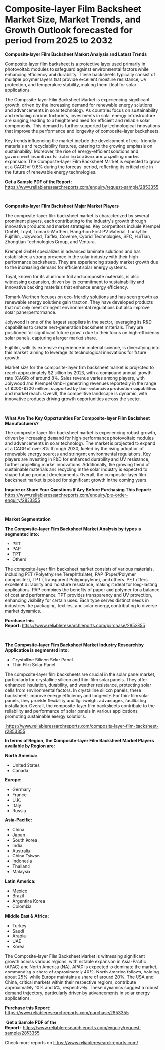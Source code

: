 <p><h1>Composite-layer Film Backsheet Market Size, Market Trends, and Growth Outlook forecasted for period from 2025 to 2032</h1></p><p><strong>Composite-layer Film Backsheet Market Analysis and Latest Trends</strong></p>
<p><p>Composite-layer film backsheet is a protective layer used primarily in photovoltaic modules to safeguard against environmental factors while enhancing efficiency and durability. These backsheets typically consist of multiple polymer layers that provide excellent moisture resistance, UV protection, and temperature stability, making them ideal for solar applications.</p><p>The Composite-layer Film Backsheet Market is experiencing significant growth, driven by the increasing demand for renewable energy solutions and advancements in solar technology. As countries focus on sustainability and reducing carbon footprints, investments in solar energy infrastructure are surging, leading to a heightened need for efficient and reliable solar components. This demand is further supported by technological innovations that improve the performance and longevity of composite-layer backsheets.</p><p>Key trends influencing the market include the development of eco-friendly materials and recyclability features, catering to the growing emphasis on sustainability. Moreover, the rise of energy-efficient solutions and government incentives for solar installations are propelling market expansion. The Composite-layer Film Backsheet Market is expected to grow at a CAGR of 9.6% during the forecast period, reflecting its critical role in the future of renewable energy technologies.</p></p>
<p><strong>Get a Sample PDF of the Report:&nbsp;</strong> <a href="https://www.reliableresearchreports.com/enquiry/request-sample/2853355?utm_campaign=3079&utm_medium=2&utm_source=Github&utm_content=ia&utm_term=11032025&utm_id=composite-layer-film-backsheet">https://www.reliableresearchreports.com/enquiry/request-sample/2853355</a></p>
<p>&nbsp;</p>
<p><strong>Composite-layer Film Backsheet Major Market Players</strong></p>
<p><p>The composite-layer film backsheet market is characterized by several prominent players, each contributing to the industry's growth through innovative products and market strategies. Key competitors include Krempel GmbH, Toyal, Tomark-Worthen, Hangzhou First PV Material, Luckyfilm, Fujifilm, Jolywood, Taiflex, Coveme, Cybrid Technologies, SFC, HuiTian, Zhongtian Technologies Group, and Ventura.</p><p>Krempel GmbH specializes in advanced laminate solutions and has established a strong presence in the solar industry with their high-performance backsheets. They are experiencing steady market growth due to the increasing demand for efficient solar energy systems.</p><p>Toyal, known for its aluminum foil and composite materials, is also witnessing expansion, driven by its commitment to sustainability and innovative backing materials that enhance energy efficiency.</p><p>Tomark-Worthen focuses on eco-friendly solutions and has seen growth as renewable energy solutions gain traction. They have developed products that not only meet stringent environmental regulations but also improve solar panel performance.</p><p>Jolywood is one of the largest suppliers in the sector, leveraging its R&D capabilities to create next-generation backsheet materials. They are positioned for significant future growth due to their focus on high-efficiency solar panels, capturing a larger market share.</p><p>Fujifilm, with its extensive experience in material science, is diversifying into this market, aiming to leverage its technological innovations for future growth.</p><p>Market size for the composite-layer film backsheet market is projected to reach approximately $2 billion by 2026, with a compound annual growth rate (CAGR) of around 8%. Sales revenue varies among players, with Jolywood and Krempel GmbH generating revenues reportedly in the range of $200-$300 million, supported by their extensive production capabilities and market reach. Overall, the competitive landscape is dynamic, with innovative products driving growth opportunities across the sector.</p></p>
<p>&nbsp;</p>
<p><strong>What Are The Key Opportunities For Composite-layer Film Backsheet Manufacturers?</strong></p>
<p><p>The composite-layer film backsheet market is experiencing robust growth, driven by increasing demand for high-performance photovoltaic modules and advancements in solar technology. The market is projected to expand at a CAGR of over 8% through 2030, fueled by the rising adoption of renewable energy sources and stringent environmental regulations. Key players are investing in R&D for enhanced durability and UV resistance, further propelling market innovations. Additionally, the growing trend of sustainable materials and recycling in the solar industry is expected to shape future product developments. Overall, the composite-layer film backsheet market is poised for significant growth in the coming years.</p></p>
<p><strong>Inquire or Share Your Questions If Any Before Purchasing This Report:</strong> <a href="https://www.reliableresearchreports.com/enquiry/pre-order-enquiry/2853355?utm_campaign=3079&utm_medium=2&utm_source=Github&utm_content=ia&utm_term=11032025&utm_id=composite-layer-film-backsheet">https://www.reliableresearchreports.com/enquiry/pre-order-enquiry/2853355</a></p>
<p>&nbsp;</p>
<p><strong>Market Segmentation</strong></p>
<p><strong>The Composite-layer Film Backsheet Market Analysis by types is segmented into:</strong></p>
<p><ul><li>PET</li><li>PAP</li><li>TPT</li><li>Others</li></ul></p>
<p><p>The composite-layer film backsheet market consists of various materials, including PET (Polyethylene Terephthalate), PAP (Paper/Polymer composites), TPT (Transparent Polypropylene), and others. PET offers excellent durability and moisture resistance, making it ideal for long-lasting applications. PAP combines the benefits of paper and polymer for a balance of cost and performance. TPT provides transparency and UV protection, enhancing visibility for certain uses. Each type serves distinct needs in industries like packaging, textiles, and solar energy, contributing to diverse market dynamics.</p></p>
<p><strong>Purchase this Report:&nbsp;</strong><a href="https://www.reliableresearchreports.com/purchase/2853355?utm_campaign=3079&utm_medium=2&utm_source=Github&utm_content=ia&utm_term=11032025&utm_id=composite-layer-film-backsheet">https://www.reliableresearchreports.com/purchase/2853355</a></p>
<p>&nbsp;</p>
<p><strong>The Composite-layer Film Backsheet Market Industry Research by Application is segmented into:</strong></p>
<p><ul><li>Crystalline Silicon Solar Panel</li><li>Thin Film Solar Panel</li></ul></p>
<p><p>The composite-layer film backsheets are crucial in the solar panel market, particularly for crystalline silicon and thin-film solar panels. They offer enhanced insulation, durability, and weather resistance, protecting solar cells from environmental factors. In crystalline silicon panels, these backsheets improve energy efficiency and longevity. For thin-film solar panels, they provide flexibility and lightweight advantages, facilitating installation. Overall, the composite-layer film backsheets contribute to the reliability and performance of solar panels in various applications, promoting sustainable energy solutions.</p></p>
<p><a href="https://www.reliableresearchreports.com/composite-layer-film-backsheet-r2853355?utm_campaign=3079&utm_medium=2&utm_source=Github&utm_content=ia&utm_term=11032025&utm_id=composite-layer-film-backsheet">&nbsp;https://www.reliableresearchreports.com/composite-layer-film-backsheet-r2853355</a></p>
<p><strong>In terms of Region, the Composite-layer Film Backsheet Market Players available by Region are:</strong></p>
<p>
    <p> <strong> North America: </strong>
        <ul>
            <li>United States</li>
            <li>Canada</li>
        </ul>
        </p> 
    <p> <strong> Europe: </strong>
        <ul>
            <li>Germany</li>
            <li>France</li>
            <li>U.K.</li>
            <li>Italy</li>
            <li>Russia</li>
        </ul>
        </p> 
    <p> <strong> Asia-Pacific: </strong>
        <ul>
            <li>China</li>
            <li>Japan</li>
            <li>South Korea</li>
            <li>India</li>
            <li>Australia</li>
            <li>China Taiwan</li>
            <li>Indonesia</li>
            <li>Thailand</li>
            <li>Malaysia</li>
        </ul>
        </p> 
    <p> <strong> Latin America: </strong>
        <ul>
            <li>Mexico</li>
            <li>Brazil</li>
            <li>Argentina Korea</li>
            <li>Colombia</li>
        </ul>
        </p> 
    <p> <strong> Middle East & Africa: </strong>
        <ul>
            <li>Turkey</li>
            <li>Saudi</li>
            <li>Arabia</li>
            <li>UAE</li>
            <li>Korea</li>
        </ul>
    </p>
    </p>
<p><p>The Composite-layer Film Backsheet Market is witnessing significant growth across various regions, with notable expansion in Asia-Pacific (APAC) and North America (NA). APAC is expected to dominate the market, commanding a share of approximately 40%. North America follows, holding about 25%, while Europe maintains a share of around 20%. The USA and China, critical markets within their respective regions, contribute approximately 10% and 5%, respectively. These dynamics suggest a robust demand trajectory, particularly driven by advancements in solar energy applications.</p></p>
<p><strong>Purchase this Report: </strong><a href="https://www.reliableresearchreports.com/purchase/2853355?utm_campaign=3079&utm_medium=2&utm_source=Github&utm_content=ia&utm_term=11032025&utm_id=composite-layer-film-backsheet">https://www.reliableresearchreports.com/purchase/2853355</a></p>
<p>&nbsp;<strong>Get a Sample PDF of the Report:&nbsp;&nbsp;</strong><a href="https://www.reliableresearchreports.com/enquiry/request-sample/2853355?utm_campaign=3079&utm_medium=2&utm_source=Github&utm_content=ia&utm_term=11032025&utm_id=composite-layer-film-backsheet">https://www.reliableresearchreports.com/enquiry/request-sample/2853355</a></p>
<p><strong></strong></p>
<p>Check more reports on <a href="https://www.reliableresearchreports.com/?utm_campaign=3079&utm_medium=2&utm_source=Github&utm_content=ia&utm_term=11032025&utm_id=composite-layer-film-backsheet">https://www.reliableresearchreports.com/</a></p>